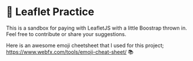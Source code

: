 # :seedling: Leaflet Practice

This is a sandbox for paying with LeafletJS with a little Boostrap thrown in. Feel free to contribute or share your suggestions.

Here is an awesome emoji cheetsheet that I used for this project; https://www.webfx.com/tools/emoji-cheat-sheet/ :books:
